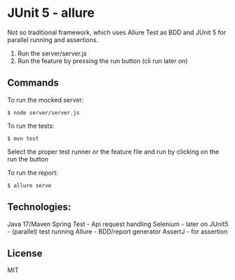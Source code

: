 # JUnit 5 - allure

Not so traditional framework, which uses Allure Test as BDD and JUnit 5 for parallel running and assertions.

1. Run the server/server.js
2. Run the feature by pressing the run button (cli run later on)

## Commands

To run the mocked server:

```
$ node server/server.js
```

To run the tests:

```
$ mvn test
```

Select the proper test runner or the feature file and run by clicking on the run the button

To run the report:

```
$ allure serve
```

## Technologies:

Java 17/Maven
Spring Test - Api request handling
Selenium - later on
JUnit5 - (parallel) test running
Allure - BDD/report generator
AssertJ - for assertion

## License

MIT